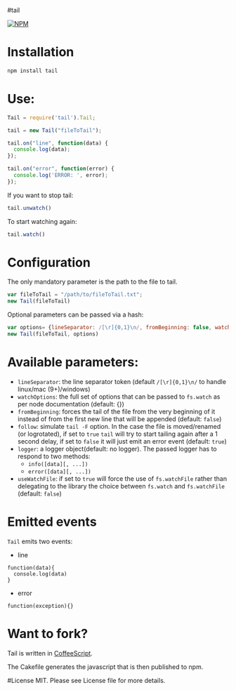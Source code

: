 #tail

[![NPM](https://nodei.co/npm/tail.png?downloads=true&downloadRank=true)](https://nodei.co/npm/tail.png?downloads=true&downloadRank=true)

# Installation

```bash
npm install tail
```

# Use:
```javascript
Tail = require('tail').Tail;

tail = new Tail("fileToTail");

tail.on("line", function(data) {
  console.log(data);
});

tail.on("error", function(error) {
  console.log('ERROR: ', error);
});
```

If you want to stop tail:

```javascript
tail.unwatch()
```

To start watching again:
```javascript
tail.watch()
```

# Configuration
The only mandatory parameter is the path to the file to tail. 

```javascript
var fileToTail = "/path/to/fileToTail.txt";
new Tail(fileToTail)
```

Optional parameters can be passed via a hash:

```javascript
var options= {lineSeparator: /[\r]{0,1}\n/, fromBeginning: false, watchOptions: {}, follow: true, logger: console}
new Tail(fileToTail, options)
```

# Available parameters:

* `lineSeparator`:  the line separator token (default `/[\r]{0,1}\n/` to handle linux/mac (9+)/windows)
* `watchOptions`:  the full set of options that can be passed to `fs.watch` as per node documentation (default: {})
* `fromBeginning`: forces the tail of the file from the very beginning of it instead of from the first new line that will be appended (default: `false`)
* `follow`: simulate `tail -F` option. In the case the file is moved/renamed (or logrotated), if set to `true` `tail` will try to start tailing again after a 1 second delay, if set to `false` it will just emit an error event (default: `true`)
* `logger`: a logger object(default: no logger). The passed logger has to respond to two methods:
    * `info([data][, ...])`
    * `error([data][, ...])`
* `useWatchFile`: if set to `true` will force the use of `fs.watchFile` rather than delegating to the library the choice between `fs.watch` and `fs.watchFile` (default: `false`)

# Emitted events
`Tail` emits two events:

* line
```
function(data){
  console.log(data)
}
```
* error
```
function(exception){}
```

# Want to fork?

Tail is written in [CoffeeScript](http://jashkenas.github.com/coffee-script/).

The Cakefile generates the javascript that is then published to npm.

#License
MIT. Please see License file for more details.